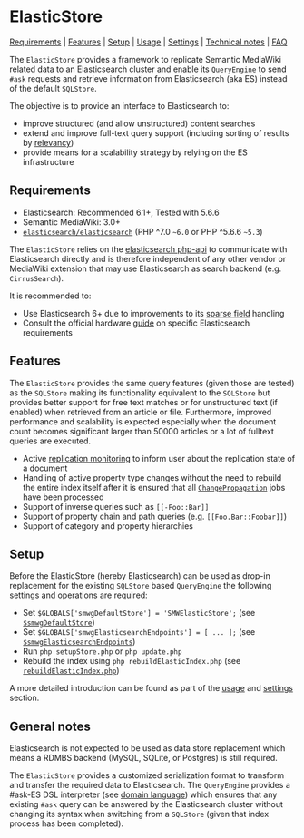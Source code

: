 # ElasticStore

[Requirements](#requirements) | [Features](#features) | [Setup](#setup) | [Usage][section:usage] | [Settings][section:config] | [Technical notes][section:technical] | [FAQ][section:faq]

The `ElasticStore` provides a framework to replicate Semantic MediaWiki related data to an Elasticsearch cluster and enable its `QueryEngine` to send `#ask` requests and retrieve information from Elasticsearch (aka ES) instead of the default `SQLStore`.

The objective is to provide an interface to Elasticsearch to:

- improve structured (and allow unstructured) content searches
- extend and improve full-text query support (including sorting of results by [relevancy][es:relevance])
- provide means for a scalability strategy by relying on the ES infrastructure

## Requirements

- Elasticsearch: Recommended 6.1+, Tested with 5.6.6
- Semantic MediaWiki: 3.0+
- [`elasticsearch/elasticsearch`][packagist:es] (PHP ^7.0 `~6.0` or PHP ^5.6.6 `~5.3`)

The `ElasticStore` relies on the [elasticsearch php-api][es:php-api] to communicate with Elasticsearch directly and is therefore independent of any other vendor or MediaWiki extension that may use Elasticsearch as search backend (e.g. `CirrusSearch`).

It is recommended to:

- Use Elasticsearch 6+ due to improvements to its [sparse field][es:6] handling
- Consult the official hardware [guide][es:hardware] on specific Elasticsearch requirements

## Features

The `ElasticStore` provides the same query features (given those are tested) as the `SQLStore` making its functionality equivalent to the `SQLStore` but provides better support for free text matches or for unstructured text (if enabled) when retrieved from an article or file. Furthermore, improved performance and scalability is expected especially when the document count becomes significant larger than 50000 articles or a lot of fulltext queries are executed.

- Active [replication monitoring][smw:monitoring] to inform user about the replication state of a document
- Handling of active property type changes without the need to rebuild the entire index itself after it is ensured that all [`ChangePropagation`][smw:changeprop] jobs have been processed
- Support of inverse queries such as `[[-Foo::Bar]]`
- Support of property chain and path queries (e.g. `[[Foo.Bar::Foobar]]`)
- Support of category and property hierarchies

## Setup

Before the ElasticStore (hereby Elasticsearch) can be used as drop-in replacement for the existing `SQLStore` based `QueryEngine` the following settings and operations are required:

- Set `$GLOBALS['smwgDefaultStore'] = 'SMWElasticStore';` (see [`$smwgDefaultStore`][smw:smwgDefaultStore])
- Set `$GLOBALS['smwgElasticsearchEndpoints'] = [ ... ];` (see [`$smwgElasticsearchEndpoints`][smw:smwgElasticsearchEndpoints])
- Run `php setupStore.php` or `php update.php`
- Rebuild the index using `php rebuildElasticIndex.php` (see [`rebuildElasticIndex.php`][smw:rebuildElasticIndex.php])

A more detailed introduction can be found as part of the [usage][section:usage] and [settings][section:config] section.

## General notes

Elasticsearch is not expected to be used as data store replacement which means a RDMBS backend (MySQL, SQLite, or Postgres) is still required.

The `ElasticStore` provides a customized serialization format to transform and transfer the required data to Elasticsearch. The `QueryEngine` provides a #ask-ES DSL interpreter (see [domain language][es:dsl]) which ensures that any existing `#ask` query can be answered by the Elasticsearch cluster without changing its syntax when switching from a `SQLStore` (given that index process has been completed).

[packagist:es]:https://packagist.org/packages/elasticsearch/elasticsearch
[es:php-api]: https://www.elastic.co/guide/en/elasticsearch/client/php-api/6.0/_installation_2.html
[es:dsl]: https://www.elastic.co/guide/en/elasticsearch/reference/6.1/query-dsl.html
[es:hardware]: https://www.elastic.co/guide/en/elasticsearch/guide/2.x/hardware.html#_memory
[es:relevance]: https://www.elastic.co/guide/en/elasticsearch/guide/master/relevance-intro.html
[es:6]: https://www.elastic.co/blog/minimize-index-storage-size-elasticsearch-6-0
[section:usage]: https://github.com/SemanticMediaWiki/SemanticMediaWiki/blob/master/src/Elastic/docs/usage.md
[section:config]: https://github.com/SemanticMediaWiki/SemanticMediaWiki/blob/master/src/Elastic/docs/config.md
[section:technical]: https://github.com/SemanticMediaWiki/SemanticMediaWiki/blob/master/src/Elastic/docs/technical.md
[section:faq]: https://github.com/SemanticMediaWiki/SemanticMediaWiki/blob/master/src/Elastic/docs/faq.md
[smw:smwgDefaultStore]:https://www.semantic-mediawiki.org/wiki/Help:$smwgDefaultStore
[smw:smwgElasticsearchEndpoints]:https://www.semantic-mediawiki.org/wiki/Help:$smwgElasticsearchEndpoints
[smw:rebuildElasticIndex.php]:https://www.semantic-mediawiki.org/wiki/Help:rebuildElasticIndex.php
[smw:monitoring]:https://www.semantic-mediawiki.org/wiki/Help:Replication_monitoring
[smw:changeprop]:https://www.semantic-mediawiki.org/wiki/Help:Change_propagation
